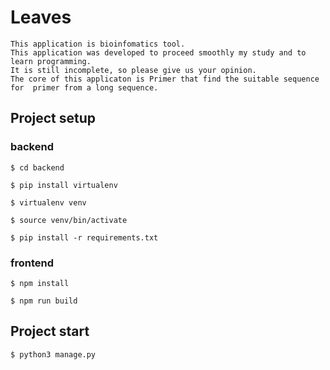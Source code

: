 # Leaves
```
This application is bioinfomatics tool.
This application was developed to proceed smoothly my study and to learn programming.
It is still incomplete, so please give us your opinion.
The core of this applicaton is Primer that find the suitable sequence for  primer from a long sequence.
```
## Project setup
### backend
```
$ cd backend
```
```
$ pip install virtualenv
```
```
$ virtualenv venv
```
```
$ source venv/bin/activate 
```
```
$ pip install -r requirements.txt
```
### frontend
```
$ npm install
```
```
$ npm run build
```
## Project start
```
$ python3 manage.py 
```